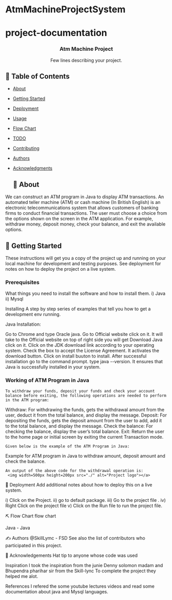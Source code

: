 # AtmMachineProjectSystem



# project-documentation


<h3 align="center">Atm Machine Project</h3>

<p align="center"> Few lines describing your project.


## 📝 Table of Contents
- [About](#about)
- [Getting Started](#getting_started)
- [Deployment](#deployment)
- [Usage](#usage)
- [Flow Chart](#flowchart)
- [TODO](../TODO.md)
- [Contributing](../CONTRIBUTING.md)
- [Authors](#authors)
- [Acknowledgments](#acknowledgement)
    
    ## 🧐 About <a name = "about"></a>
    
We can construct an ATM program in Java to display ATM transactions. An automated teller machine (ATM) or cash machine (In British English) is an electronic telecommunications system that allows customers of banking firms to conduct financial transactions. The user must choose a choice from the options shown on the screen in the ATM application. For example, withdraw money, deposit money, check your balance, and exit the available options.
    
    

## 🏁 Getting Started <a name = "getting_started"></a>
These instructions will get you a copy of the project up and running on your local machine for development and testing purposes. See deployment for notes on how to deploy the project on a live system.

### Prerequisites
What things you need to install the software and how to install them. i) Java ii) Mysql

Installing
A step by step series of examples that tell you how to get a development env running.

Java Installation:

Go to Chrome and type Oracle java.
Go to Official website click on it.
It will take to the Official website on top of right side you will get Download Java click on it.
Click on the JDK download link according to your operating system.
Check the box to accept the License Agreement. It activates the download button.
Click on install buuton to install.
After successful installation go to the command prompt.
type java --version.
It ensures that Java is successfully installed in your system.
 ### Working of ATM Program in Java
    To withdraw your funds, deposit your funds and check your account balance before exiting, the following operations are needed to perform in the ATM program:

Withdraw: For withdrawing the funds, gets the withdrawal amount from the user, deduct it from the total balance, and display the message.
Deposit: For depositing the funds, gets the deposit amount from the user to add, add it to the total balance, and display the message.
Check the balance: For checking the balance, display the user’s total balance.
Exit: Return the user to the home page or initial screen by exiting the current Transaction mode.
    
    Given below is the example of the ATM Program in Java:

Example for ATM program in Java to withdraw amount, deposit amount and check the balance.
    
    An output of the above code for the withdrawal operation is:
     <img width=500px height=200px src="./" alt="Project logo"></a>


🚀 Deployment
Add additional notes about how to deploy this on a live system.

i) Click on the Project. ii) go to default package. iii) Go to the project file . iv) Right Click on the project file v) Click on the Run file to run the project file.

⛏️ Flow Chart
flow chart

Java - Java

✍️ Authors
@SkillLymc - FSD
See also the list of contributors who participated in this project.

🎉 Acknowledgements
Hat tip to anyone whose code was used

Inspiration I took the inspiration from the junie Denny solomon madam and Bhupendra pharihar sir from the Skill-lync
To complete the project they helped me alot.

References I refered the some youtube lectures videos and read some documentation about java and Mysql languages.
